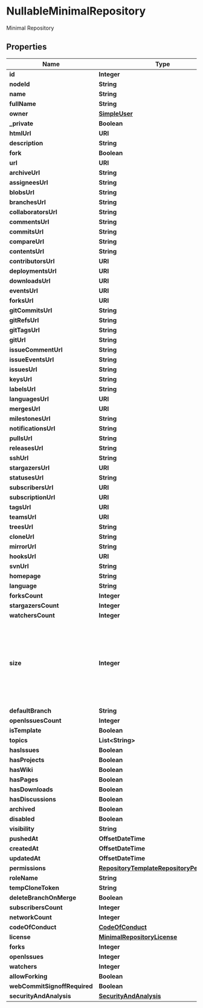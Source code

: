 

# NullableMinimalRepository

Minimal Repository

## Properties

| Name | Type | Description | Notes |
|------------ | ------------- | ------------- | -------------|
|**id** | **Integer** |  |  |
|**nodeId** | **String** |  |  |
|**name** | **String** |  |  |
|**fullName** | **String** |  |  |
|**owner** | [**SimpleUser**](SimpleUser.md) |  |  |
|**_private** | **Boolean** |  |  |
|**htmlUrl** | **URI** |  |  |
|**description** | **String** |  |  |
|**fork** | **Boolean** |  |  |
|**url** | **URI** |  |  |
|**archiveUrl** | **String** |  |  |
|**assigneesUrl** | **String** |  |  |
|**blobsUrl** | **String** |  |  |
|**branchesUrl** | **String** |  |  |
|**collaboratorsUrl** | **String** |  |  |
|**commentsUrl** | **String** |  |  |
|**commitsUrl** | **String** |  |  |
|**compareUrl** | **String** |  |  |
|**contentsUrl** | **String** |  |  |
|**contributorsUrl** | **URI** |  |  |
|**deploymentsUrl** | **URI** |  |  |
|**downloadsUrl** | **URI** |  |  |
|**eventsUrl** | **URI** |  |  |
|**forksUrl** | **URI** |  |  |
|**gitCommitsUrl** | **String** |  |  |
|**gitRefsUrl** | **String** |  |  |
|**gitTagsUrl** | **String** |  |  |
|**gitUrl** | **String** |  |  [optional] |
|**issueCommentUrl** | **String** |  |  |
|**issueEventsUrl** | **String** |  |  |
|**issuesUrl** | **String** |  |  |
|**keysUrl** | **String** |  |  |
|**labelsUrl** | **String** |  |  |
|**languagesUrl** | **URI** |  |  |
|**mergesUrl** | **URI** |  |  |
|**milestonesUrl** | **String** |  |  |
|**notificationsUrl** | **String** |  |  |
|**pullsUrl** | **String** |  |  |
|**releasesUrl** | **String** |  |  |
|**sshUrl** | **String** |  |  [optional] |
|**stargazersUrl** | **URI** |  |  |
|**statusesUrl** | **String** |  |  |
|**subscribersUrl** | **URI** |  |  |
|**subscriptionUrl** | **URI** |  |  |
|**tagsUrl** | **URI** |  |  |
|**teamsUrl** | **URI** |  |  |
|**treesUrl** | **String** |  |  |
|**cloneUrl** | **String** |  |  [optional] |
|**mirrorUrl** | **String** |  |  [optional] |
|**hooksUrl** | **URI** |  |  |
|**svnUrl** | **String** |  |  [optional] |
|**homepage** | **String** |  |  [optional] |
|**language** | **String** |  |  [optional] |
|**forksCount** | **Integer** |  |  [optional] |
|**stargazersCount** | **Integer** |  |  [optional] |
|**watchersCount** | **Integer** |  |  [optional] |
|**size** | **Integer** | The size of the repository. Size is calculated hourly. When a repository is initially created, the size is 0. |  [optional] |
|**defaultBranch** | **String** |  |  [optional] |
|**openIssuesCount** | **Integer** |  |  [optional] |
|**isTemplate** | **Boolean** |  |  [optional] |
|**topics** | **List&lt;String&gt;** |  |  [optional] |
|**hasIssues** | **Boolean** |  |  [optional] |
|**hasProjects** | **Boolean** |  |  [optional] |
|**hasWiki** | **Boolean** |  |  [optional] |
|**hasPages** | **Boolean** |  |  [optional] |
|**hasDownloads** | **Boolean** |  |  [optional] |
|**hasDiscussions** | **Boolean** |  |  [optional] |
|**archived** | **Boolean** |  |  [optional] |
|**disabled** | **Boolean** |  |  [optional] |
|**visibility** | **String** |  |  [optional] |
|**pushedAt** | **OffsetDateTime** |  |  [optional] |
|**createdAt** | **OffsetDateTime** |  |  [optional] |
|**updatedAt** | **OffsetDateTime** |  |  [optional] |
|**permissions** | [**RepositoryTemplateRepositoryPermissions**](RepositoryTemplateRepositoryPermissions.md) |  |  [optional] |
|**roleName** | **String** |  |  [optional] |
|**tempCloneToken** | **String** |  |  [optional] |
|**deleteBranchOnMerge** | **Boolean** |  |  [optional] |
|**subscribersCount** | **Integer** |  |  [optional] |
|**networkCount** | **Integer** |  |  [optional] |
|**codeOfConduct** | [**CodeOfConduct**](CodeOfConduct.md) |  |  [optional] |
|**license** | [**MinimalRepositoryLicense**](MinimalRepositoryLicense.md) |  |  [optional] |
|**forks** | **Integer** |  |  [optional] |
|**openIssues** | **Integer** |  |  [optional] |
|**watchers** | **Integer** |  |  [optional] |
|**allowForking** | **Boolean** |  |  [optional] |
|**webCommitSignoffRequired** | **Boolean** |  |  [optional] |
|**securityAndAnalysis** | [**SecurityAndAnalysis**](SecurityAndAnalysis.md) |  |  [optional] |



